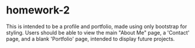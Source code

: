 # homework-2

This is intended to be a profile and portfolio, made using only bootstrap for styling. Users should be able to view the main "About Me" page, a 'Contact' page, and a blank 'Portfolio' page, intended to display future projects.
